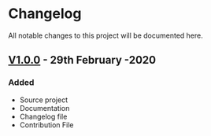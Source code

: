 # Changelog
All notable changes to this project will be documented here.

## [V1.0.0](https://github.com/Jonopoly/AnonyPy/commit/8ae4004f0d8c1790a78cd7671c6d1c3a5b4e40fd) - 29th February -2020
### Added
- Source project
- Documentation
- Changelog file
- Contribution File